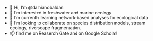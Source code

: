 - 👋 Hi, I’m @damianobaldan
- 👀 I’m interested in freshwater and marine ecology
- 🌱 I’m currently learning network-based analyses for ecological data
- 💞️ I’m looking to collaborate on species distribution models, stream ecology, riverscape fragmentation.
- 📫 find me on Reaserch Gate and on Google Scholar!

<!---
damianobaldan/damianobaldan is a ✨ special ✨ repository because its `README.md` (this file) appears on your GitHub profile.
You can click the Preview link to take a look at your changes.
--->

